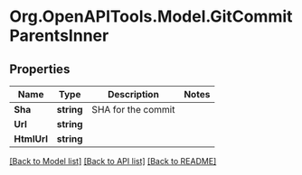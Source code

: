 # Org.OpenAPITools.Model.GitCommitParentsInner

## Properties

Name | Type | Description | Notes
------------ | ------------- | ------------- | -------------
**Sha** | **string** | SHA for the commit | 
**Url** | **string** |  | 
**HtmlUrl** | **string** |  | 

[[Back to Model list]](../README.md#documentation-for-models) [[Back to API list]](../README.md#documentation-for-api-endpoints) [[Back to README]](../README.md)


